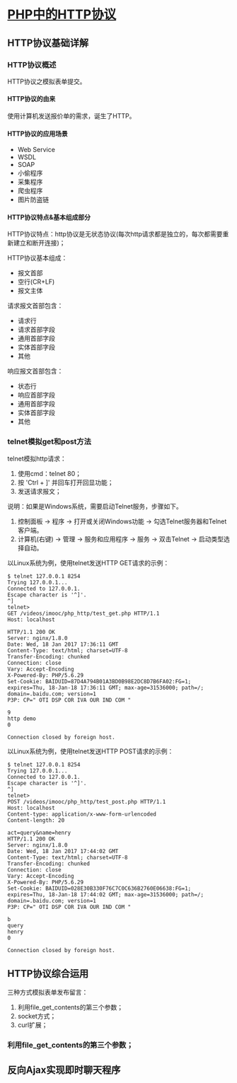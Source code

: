 # [PHP中的HTTP协议](http://www.imooc.com/learn/758)

## HTTP协议基础详解

### HTTP协议概述

HTTP协议之模拟表单提交。

#### HTTP协议的由来

使用计算机发送报价单的需求，诞生了HTTP。


#### HTTP协议的应用场景

- Web Service
- WSDL
- SOAP
- 小偷程序
- 采集程序
- 爬虫程序
- 图片防盗链


#### HTTP协议特点&基本组成部分

HTTP协议特点：http协议是无状态协议(每次http请求都是独立的，每次都需要重新建立和断开连接)；

HTTP协议基本组成：
- 报文首部
- 空行(CR+LF)
- 报文主体

请求报文首部包含：
- 请求行
- 请求首部字段
- 通用首部字段
- 实体首部字段
- 其他

响应报文首部包含：
- 状态行
- 响应首部字段
- 通用首部字段
- 实体首部字段
- 其他


### telnet模拟get和post方法

telnet模拟http请求：
1. 使用cmd：telnet <host-ip> 80；
2. 按 'Ctrl + ]' 并回车打开回显功能；
3. 发送请求报文；

说明：如果是Windows系统，需要启动Telnet服务，步骤如下。
1. 控制面板 -> 程序 -> 打开或关闭Windows功能 -> 勾选Telnet服务器和Telnet客户端。
2. 计算机(右键) -> 管理 -> 服务和应用程序 -> 服务 -> 双击Telnet -> 启动类型选择自动。

以Linux系统为例，使用telnet发送HTTP GET请求的示例：

```
$ telnet 127.0.0.1 8254
Trying 127.0.0.1...
Connected to 127.0.0.1.
Escape character is '^]'.
^]
telnet> 
GET /videos/imooc/php_http/test_get.php HTTP/1.1    
Host: localhost

HTTP/1.1 200 OK
Server: nginx/1.8.0
Date: Wed, 18 Jan 2017 17:36:11 GMT
Content-Type: text/html; charset=UTF-8
Transfer-Encoding: chunked
Connection: close
Vary: Accept-Encoding
X-Powered-By: PHP/5.6.29
Set-Cookie: BAIDUID=87D4A794B01A3BD0B98E2DC8D7B6FA02:FG=1; expires=Thu, 18-Jan-18 17:36:11 GMT; max-age=31536000; path=/; domain=.baidu.com; version=1
P3P: CP=" OTI DSP COR IVA OUR IND COM "

9
http demo
0

Connection closed by foreign host.
```

以Linux系统为例，使用telnet发送HTTP POST请求的示例：

```
$ telnet 127.0.0.1 8254
Trying 127.0.0.1...
Connected to 127.0.0.1.
Escape character is '^]'.
^]
telnet> 
POST /videos/imooc/php_http/test_post.php HTTP/1.1
Host: localhost
Content-type: application/x-www-form-urlencoded
Content-length: 20

act=query&name=henry
HTTP/1.1 200 OK
Server: nginx/1.8.0
Date: Wed, 18 Jan 2017 17:44:02 GMT
Content-Type: text/html; charset=UTF-8
Transfer-Encoding: chunked
Connection: close
Vary: Accept-Encoding
X-Powered-By: PHP/5.6.29
Set-Cookie: BAIDUID=028E30B330F76C7C0C636B2760E06638:FG=1; expires=Thu, 18-Jan-18 17:44:02 GMT; max-age=31536000; path=/; domain=.baidu.com; version=1
P3P: CP=" OTI DSP COR IVA OUR IND COM "

b
query
henry
0

Connection closed by foreign host.
```


## HTTP协议综合运用

三种方式模拟表单发布留言：
1. 利用file_get_contents的第三个参数；
2. socket方式；
3. curl扩展；

### 利用file_get_contents的第三个参数；







## 反向Ajax实现即时聊天程序


